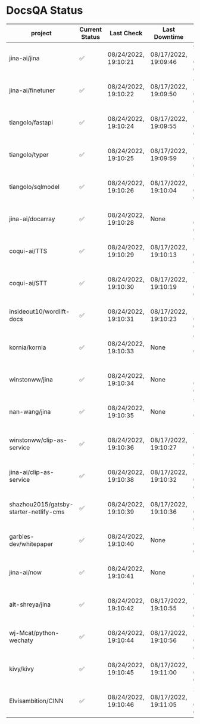# DocsQA Status

|               project                |Current Status|     Last Check     |   Last Downtime    |              % Uptime              |
|--------------------------------------|--------------|--------------------|--------------------|------------------------------------|
|jina-ai/jina                          |✅            |08/24/2022, 19:10:21|08/17/2022, 19:09:46|91.787 (since 08/15/2022, 07:09:42) |
|jina-ai/finetuner                     |✅            |08/24/2022, 19:10:22|08/17/2022, 19:09:50|47.317 (since 08/15/2022, 07:09:42) |
|tiangolo/fastapi                      |✅            |08/24/2022, 19:10:24|08/17/2022, 19:09:55|47.325 (since 08/15/2022, 07:09:42) |
|tiangolo/typer                        |✅            |08/24/2022, 19:10:25|08/17/2022, 19:09:59|82.295 (since 08/15/2022, 07:09:42) |
|tiangolo/sqlmodel                     |✅            |08/24/2022, 19:10:26|08/17/2022, 19:10:04|91.812 (since 08/15/2022, 07:09:42) |
|jina-ai/docarray                      |✅            |08/24/2022, 19:10:28|None                |100.000 (since 08/24/2022, 01:39:12)|
|coqui-ai/TTS                          |✅            |08/24/2022, 19:10:29|08/17/2022, 19:10:13|91.807 (since 08/15/2022, 07:09:42) |
|coqui-ai/STT                          |✅            |08/24/2022, 19:10:30|08/17/2022, 19:10:19|47.330 (since 08/15/2022, 07:09:42) |
|insideout10/wordlift-docs             |✅            |08/24/2022, 19:10:31|08/17/2022, 19:10:23|165.881 (since 08/15/2022, 07:09:42)|
|kornia/kornia                         |✅            |08/24/2022, 19:10:33|None                |623.793 (since 08/23/2022, 16:11:04)|
|winstonww/jina                        |✅            |08/24/2022, 19:10:34|None                |100.000 (since 08/24/2022, 08:10:59)|
|nan-wang/jina                         |✅            |08/24/2022, 19:10:35|None                |99.847 (since 08/24/2022, 15:11:24) |
|winstonww/clip-as-service             |✅            |08/24/2022, 19:10:36|08/17/2022, 19:10:27|47.337 (since 08/15/2022, 07:09:42) |
|jina-ai/clip-as-service               |✅            |08/24/2022, 19:10:38|08/17/2022, 19:10:32|91.825 (since 08/15/2022, 07:09:42) |
|shazhou2015/gatsby-starter-netlify-cms|✅            |08/24/2022, 19:10:39|08/17/2022, 19:10:36|47.339 (since 08/15/2022, 07:09:42) |
|garbles-dev/whitepaper                |✅            |08/24/2022, 19:10:40|None                |92.317 (since 08/24/2022, 01:39:12) |
|jina-ai/now                           |✅            |08/24/2022, 19:10:41|None                |100.000 (since 08/24/2022, 01:39:12)|
|alt-shreya/jina                       |✅            |08/24/2022, 19:10:42|08/17/2022, 19:10:55|80.950 (since 08/15/2022, 07:09:42) |
|wj-Mcat/python-wechaty                |✅            |08/24/2022, 19:10:44|08/17/2022, 19:10:56|89.344 (since 08/15/2022, 07:09:42) |
|kivy/kivy                             |✅            |08/24/2022, 19:10:45|08/17/2022, 19:11:00|80.953 (since 08/15/2022, 07:09:42) |
|Elvisambition/CINN                    |✅            |08/24/2022, 19:10:46|08/17/2022, 19:11:05|36.477 (since 08/15/2022, 07:09:42) |
